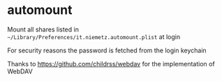 # automount

Mount all shares listed in `~/Library/Preferences/it.niemetz.automount.plist` at login

For security reasons the password is fetched from the login keychain

Thanks to https://github.com/childrss/webdav for the implementation of WebDAV
